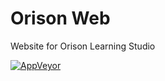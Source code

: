 # Orison Web

Website for Orison Learning Studio

[![AppVeyor](https://img.shields.io/badge/Github_Pages-Live-lightgreen)](https://pankajkushwaha123.github.io/QR-Code-Generator/)
